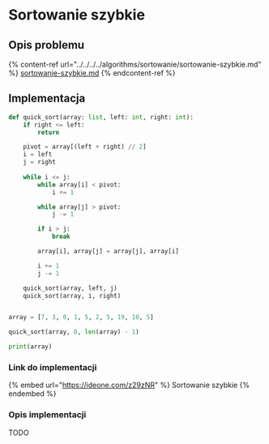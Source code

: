 # Sortowanie szybkie

## Opis problemu

{% content-ref url="../../../../algorithms/sortowanie/sortowanie-szybkie.md" %}
[sortowanie-szybkie.md](../../../../algorithms/sortowanie/sortowanie-szybkie.md)
{% endcontent-ref %}

## Implementacja

```python
def quick_sort(array: list, left: int, right: int):
    if right <= left:
        return

    pivot = array[(left + right) // 2]
    i = left
    j = right
    
    while i <= j:
        while array[i] < pivot:
            i += 1

        while array[j] > pivot:
            j -= 1

        if i > j:
            break

        array[i], array[j] = array[j], array[i]

        i += 1
        j -= 1

    quick_sort(array, left, j)
    quick_sort(array, i, right)


array = [7, 3, 0, 1, 5, 2, 5, 19, 10, 5]

quick_sort(array, 0, len(array) - 1)

print(array)
```

### Link do implementacji

{% embed url="https://ideone.com/z29zNR" %}
Sortowanie szybkie
{% endembed %}

### Opis implementacji

TODO
